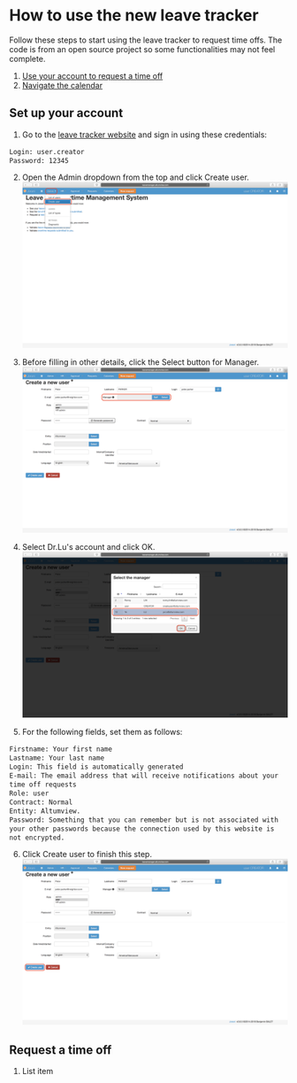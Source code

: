 # How to use the new leave tracker
Follow these steps to start using the leave tracker to request time offs. The code is from an open source project so some functionalities may not feel complete. 
 1. [Use your account to request a time off](#Request)
 2. [Navigate the calendar](http://example.com/) 

## <a name="Setup"></a> Set up your account

 1. Go to the [leave tracker website](http://leavemanager.altumview.com/jorani) and sign in using these credentials:
```
Login: user.creator 
Password: 12345
```

 2. Open the Admin dropdown from the top and click Create user. ![1](img/1.png)

 3. Before filling in other details, click the Select button for Manager. ![1.5](img/1.5.png)

 4. Select Dr.Lu's account and click OK. ![1.7](img/1.7.png)

 5. For the following fields, set them as follows:
```
Firstname: Your first name
Lastname: Your last name
Login: This field is automatically generated
E-mail: The email address that will receive notifications about your time off requests
Role: user 
Contract: Normal
Entity: Altumview.
Password: Something that you can remember but is not associated with your other passwords because the connection used by this website is not encrypted. 
```
 6. Click Create user to finish this step. ![3](img/3.png)

## <a name="Request"></a>Request a time off

 1. List item

<!--stackedit_data:
eyJoaXN0b3J5IjpbOTU5NjQyNzEyXX0=
-->